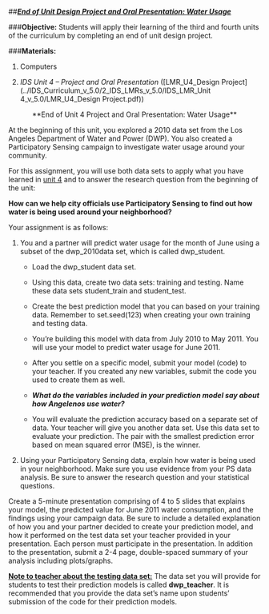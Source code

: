 ##***<u>End of Unit Design Project and Oral Presentation: Water Usage</u>***

###**Objective:**
Students will apply their learning of the third and fourth units of the curriculum by completing an end of unit design project.

###**Materials:**
1. Computers

2. *IDS Unit 4 – Project and Oral Presentation* ([LMR_U4_Design Project](../IDS_Curriculum_v_5.0/2_IDS_LMRs_v_5.0/IDS_LMR_Unit 4_v_5.0/LMR_U4_Design Project.pdf))

<center>**End of Unit 4 Project and Oral Presentation: Water Usage**</center>

At the beginning of this unit, you explored a 2010 data set from the Los Angeles Department of Water and Power (DWP). You also created a Participatory Sensing campaign to investigate water usage around your community.

For this assignment, you will use both data sets to apply what you have learned in [unit 4](../unit4/overview.md) and to answer the research question from the beginning of the unit:

**How can we help city officials use Participatory Sensing to find out how water is being used
around your neighborhood?**

Your assignment is as follows:

1. You and a partner will predict water usage for the month of June using a subset of the dwp_2010data set, which is called dwp_student.

    * Load the dwp_student data set.

    * Using this data, create two data sets: training and testing. Name these data sets
    student_train and student_test.

    * Create the best prediction model that you can based on your training data. Remember to
    set.seed(123) when creating your own training and testing data.

    * You’re building this model with data from July 2010 to May 2011. You will use your model
    to predict water usage for June 2011.

    * After you settle on a specific model, submit your model (code) to your teacher. If you
    created any new variables, submit the code you used to create them as well.

    * ***What do the variables included in your prediction model say about how Angelenos
    use water?***

    * You will evaluate the prediction accuracy based on a separate set of data. Your teacher
    will give you another data set. Use this data set to evaluate your prediction. The pair with the smallest prediction error based on mean squared error (MSE), is the winner.

2. Using your Participatory Sensing data, explain how water is being used in your neighborhood. Make sure you use evidence from your PS data analysis. Be sure to answer the research question and your statistical questions.

Create a 5-minute presentation comprising of 4 to 5 slides that explains your model, the predicted value for June 2011 water consumption, and the findings using your campaign data. Be sure to include a detailed explanation of how you and your partner decided to create your prediction model, and how it performed on the test data set your teacher provided in your presentation. Each person must participate in the presentation. In addition to the presentation, submit a 2-4 page, double-spaced summary of your analysis including plots/graphs.

**<u>Note to teacher about the testing data set:</u>** The data set you will provide for students to test their prediction models is called **dwp_teacher**. It is recommended that you provide the data set’s name upon students’ submission of the code for their prediction models.